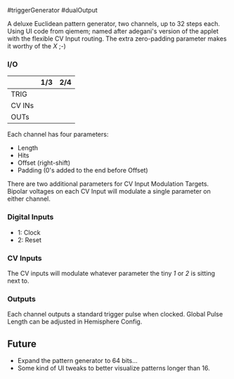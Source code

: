 #triggerGenerator #dualOutput 

A deluxe Euclidean pattern generator, two channels, up to 32 steps each. Using UI code from qiemem; named after adegani's version of the applet with the flexible CV Input routing. The extra zero-padding parameter makes it worthy of the *X* ;-)

### I/O

|        | 1/3 | 2/4 |
| ------ | :-: | :-: |
| TRIG   |     |     |
| CV INs |     |     |
| OUTs   |     |     |


Each channel has four parameters:
* Length
* Hits
* Offset (right-shift)
* Padding (0's added to the end before Offset)

There are two additional parameters for CV Input Modulation Targets. Bipolar voltages on each CV Input will modulate a single parameter on either channel.

### Digital Inputs
* 1: Clock
* 2: Reset

### CV Inputs
The CV inputs will modulate whatever parameter the tiny _1_ or _2_ is sitting next to.

### Outputs
Each channel outputs a standard trigger pulse when clocked. Global Pulse Length can be adjusted in Hemisphere Config.

## Future
* Expand the pattern generator to 64 bits...
* Some kind of UI tweaks to better visualize patterns longer than 16.
